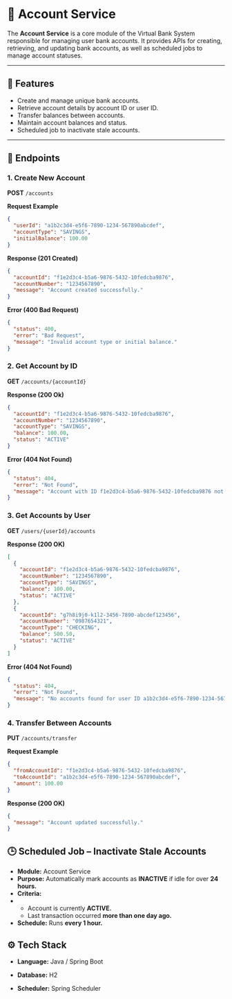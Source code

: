 # 🏦 Account Service  

The **Account Service** is a core module of the Virtual Bank System responsible for managing user bank accounts. It provides APIs for creating, retrieving, and updating bank accounts, as well as scheduled jobs to manage account statuses.  

---

## 🚀 Features  

- Create and manage unique bank accounts.  
- Retrieve account details by account ID or user ID.  
- Transfer balances between accounts.  
- Maintain account balances and status.  
- Scheduled job to inactivate stale accounts.  

---

## 📌 Endpoints  

### 1. Create New Account  
**POST** `/accounts`  

**Request Example**  
```json
{
  "userId": "a1b2c3d4-e5f6-7890-1234-567890abcdef",
  "accountType": "SAVINGS",
  "initialBalance": 100.00
}
```
**Response (201 Created)**  
```json
{
  "accountId": "f1e2d3c4-b5a6-9876-5432-10fedcba9876",
  "accountNumber": "1234567890",
  "message": "Account created successfully."
}
```
**Error (400 Bad Request)**  
```json
{
  "status": 400,
  "error": "Bad Request",
  "message": "Invalid account type or initial balance."
}
```
### 2. Get Account by ID  
**GET** `/accounts/{accountId}`  


**Response (200 Ok)**  
```json
{
  "accountId": "f1e2d3c4-b5a6-9876-5432-10fedcba9876",
  "accountNumber": "1234567890",
  "accountType": "SAVINGS",
  "balance": 100.00,
  "status": "ACTIVE"
}
```
**Error (404 Not Found)**  
```json
{
  "status": 404,
  "error": "Not Found",
  "message": "Account with ID f1e2d3c4-b5a6-9876-5432-10fedcba9876 not found."
}
```
### 3. Get Accounts by User 
**GET** `/users/{userId}/accounts`  


**Response (200 OK)**  
```json
[
  {
    "accountId": "f1e2d3c4-b5a6-9876-5432-10fedcba9876",
    "accountNumber": "1234567890",
    "accountType": "SAVINGS",
    "balance": 100.00,
    "status": "ACTIVE"
  },
  {
    "accountId": "g7h8i9j0-k1l2-3456-7890-abcdef123456",
    "accountNumber": "0987654321",
    "accountType": "CHECKING",
    "balance": 500.50,
    "status": "ACTIVE"
  }
]
```
**Error (404 Not Found)**  
```json
{
  "status": 404,
  "error": "Not Found",
  "message": "No accounts found for user ID a1b2c3d4-e5f6-7890-1234-567890abcdef."
}
```
### 4. Transfer Between Accounts  
**PUT** `/accounts/transfer`  

**Request Example**  
```json
{
  "fromAccountId": "f1e2d3c4-b5a6-9876-5432-10fedcba9876",
  "toAccountId": "a1b2c3d4-e5f6-7890-1234-567890abcdef",
  "amount": 100.00
}
```
**Response (200 OK)**  
```json
{
  "message": "Account updated successfully."
}
```
## 🕒 Scheduled Job – Inactivate Stale Accounts
- **Module:** Account Service
- **Purpose:** Automatically mark accounts as **INACTIVE** if idle for over **24 hours.**
- **Criteria:**
- - Account is currently **ACTIVE.**
  - Last transaction occurred **more than one day ago.**
- **Schedule:** Runs **every 1 hour.**
## ⚙️ Tech Stack
- **Language:** Java / Spring Boot 

- **Database:** H2

- **Scheduler:** Spring Scheduler



